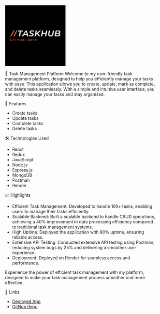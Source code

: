 ![](asset/logo.png)

📝 Task Management Platform
Welcome to my user-friendly task management platform, designed to help you efficiently manage your tasks with ease. This application allows you to create, update, mark as complete, and delete tasks seamlessly. With a simple and intuitive user interface, you can easily manage your tasks and stay organized.

🚀 Features
- Create tasks
- Update tasks
- Complete tasks
- Delete tasks

🛠 Technologies Used
- React
- Redux
- JavaScript
- Node.js
- Express.js
- MongoDB
- Postman
- Render

📈 Highlights
- Efficient Task Management: Developed to handle 100+ tasks, enabling users to manage their tasks efficiently.
- Scalable Backend: Built a scalable backend to handle CRUD operations, achieving a 40% improvement in data processing efficiency compared to traditional task management systems.
- High Uptime: Deployed the application with 90% uptime, ensuring reliable access.
- Extensive API Testing: Conducted extensive API testing using Postman, reducing system bugs by 25% and delivering a smoother user experience.
- Deployment: Deployed on Render for seamless access and performance.

Experience the power of efficient task management with my platform, designed to make your task management process smoother and more effective.

🔗 Links
- [Deployed App](https://task-management-platform.onrender.com/)
- [GitHub Repo](https://github.com/tpthanh2006/TaskHub)
